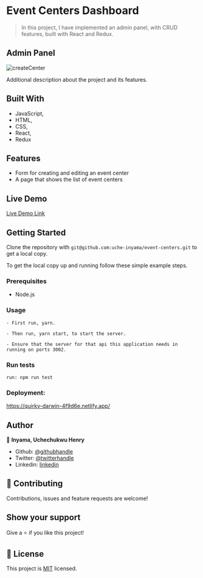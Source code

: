 # Event Centers Dashboard

> In this project, I have implemented an admin panel, with CRUD features, built with React and Redux. 

## Admin Panel

![createCenter](https://user-images.githubusercontent.com/46329537/93037525-8d74ce80-f63a-11ea-8d23-dd10f4ad5f4d.png)


Additional description about the project and its features.

## Built With

- JavaScript,
- HTML,
- CSS,
- React,
- Redux

## Features
- Form for creating and editing an event center
- A page that shows the list of event centers

## Live Demo

[Live Demo Link](https://quirky-darwin-4f9d6e.netlify.app/)

## Getting Started

Clone the repository with `git@github.com:uche-inyama/event-centers.git` to get a local copy.

To get the local copy up and running follow these simple example steps.

### Prerequisites

- Node.js

### Usage

    - First run, yarn.

    - Then run, yarn start, to start the server.

    - Ensure that the server for that api this application needs in running on ports 3002.
    
### Run tests

    run: npm run test

### Deployment:

https://quirky-darwin-4f9d6e.netlify.app/

## Author

👤 **Inyama, Uchechukwu Henry**

- Github: [@githubhandle](https://github.com/uche-inyama)
- Twitter: [@twitterhandle](https://twitter.com/euuoc)
- Linkedin: [linkedin](https://www.linkedin.com/in/uchechukwu-inyama-b3429a105/)

## 🤝 Contributing

Contributions, issues and feature requests are welcome!

## Show your support

Give a ⭐️ if you like this project!

## 📝 License

This project is [MIT](lic.url) licensed.